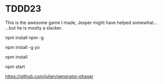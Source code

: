 # TDDD23
This is the awesome game I made, Jesper might have helped somewhat...  ...but he is mostly a slacker.

npm install npm -g

npm install -g yo

npm install

npm start


https://github.com/julien/generator-phaser
